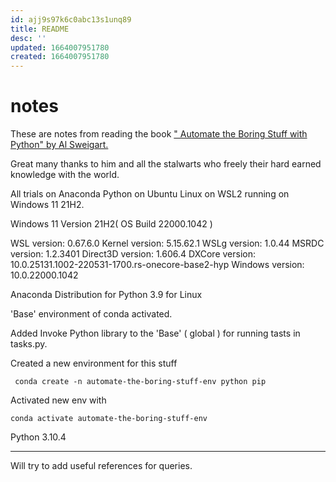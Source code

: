 ```yaml
---
id: ajj9s97k6c0abc13s1unq89
title: README
desc: ''
updated: 1664007951780
created: 1664007951780
---
```

# notes

These are notes from reading the book [" Automate the Boring Stuff with Python" by Al Sweigart.](https://automatetheboringstuff.com/)

Great many thanks to him and all the stalwarts who freely their hard earned knowledge with the world.

All trials on Anaconda Python on Ubuntu Linux on WSL2 running on Windows 11 21H2.

Windows 11 Version 21H2( OS Build 22000.1042 )

WSL version: 0.67.6.0
Kernel version: 5.15.62.1
WSLg version: 1.0.44
MSRDC version: 1.2.3401
Direct3D version: 1.606.4
DXCore version: 10.0.25131.1002-220531-1700.rs-onecore-base2-hyp
Windows version: 10.0.22000.1042

Anaconda Distribution for Python 3.9 for Linux

'Base' environment of conda activated.

Added Invoke Python library to the 'Base' ( global ) for running tasts in tasks.py.

Created a new environment for this stuff

` conda create -n automate-the-boring-stuff-env python pip`

Activated new env with

`conda activate automate-the-boring-stuff-env`

Python 3.10.4

---





Will try to add useful references for queries.

